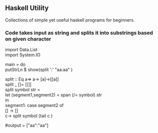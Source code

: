 ## Haskell Utility 

Collections of simple yet useful haskell programs for  beginners.

### Code takes input as string and splits it into substrings based on given character
import Data.List  
import System.IO  

main = do   
     putStrLn $ show(split ':' "aa:aa" )  
     
split :: Eq a=> a-> [a]->[[a]]  
split _ []= [[]]  
split symbol str =   
     let  (segment1,segment2) = span (/= symbol) str   
         in   
         segment1: case segment2 of  
                         [] -> []   
                         c-> split symbol (tail c )       
                         
 #output = ["aa":"aa"]
 
 
